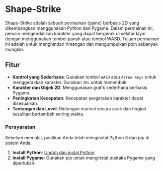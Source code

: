 # Shape-Strike

Shape-Strike adalah sebuah permainan (game) berbasis 2D yang dikembangkan menggunakan Python dan Pygame. Dalam permainan ini, pemain mengendalikan karakter yang dapat bergerak di sekitar layar dengan menggunakan tombol panah atau tombol WASD. Tujuan permainan ini adalah untuk menghindari rintangan dan mengumpulkan poin sebanyak mungkin.

## Fitur

- **Kontrol yang Sederhana**: Gunakan tombol `WASD` atau `Arrow Keys` untuk menggerakkan karakter. Gunakan `JKL` untuk menembak
- **Karakter dan Objek 2D**: Menggunakan grafik sederhana berbasis Pygame.
- **Peningkatan Kecepatan**: Kecepatan pergerakan karakter dapat disesuaikan.
- **Tantangan dan Level**: Rintangan muncul secara acak dan tingkat kesulitan bertambah seiring waktu.

### Persyaratan

Sebelum memulai, pastikan Anda telah menginstal Python 3 dan pip di sistem Anda.

1. **Install Python**: [Unduh dan instal Python](https://www.python.org/downloads/)
2. **Install Pygame**: Gunakan pip untuk menginstal pustaka Pygame yang diperlukan.

